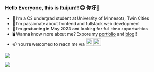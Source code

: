 
### Hello Everyone, this is [Ruijun](https://ruijun-ni.github.io/)!!!😊 你好👋

- 🔭 I’m a CS undergrad student at University of Minnesota, Twin Cities 
- 🌱 I’m passionate about frontend and fullstack web development
- 👯 I’m graduating in May 2023 and looking for full-time opportunities
- 🖥️ Wanna know more about me? Expore my [portfolio](https://ruijun-ni.github.io) and [blog](https://ruijun-ni.github.io/blog/)!!
- 📫 You're welcomed to reach me via  <a href="mailto:ruijun23sde@gmail.com" title="Email"><img src="/assets/GmailSM.svg" height="25" aria-hidden="true"></a><a href="https://www.linkedin.com/in/ruijunni/" title="LinkedIn"><img src="/assets/LinkedInSM.svg" height="25" aria-hidden="true" style="margin-right: 5px;"></a>

<img src='https://github-readme-stats.vercel.app/api/top-langs/?username=ruijun-ni&layout=compact&count_private=true&theme=vue'/>

<!--
<img width='500' src="https://activity-graph.herokuapp.com/graph?username=ruijun-ni&theme=minimal" />

[![Top Langs](https://github-readme-stats.vercel.app/api/top-langs/?username=reginanee&layout=compact&count_private=true&theme=radical)](https://github.com/anuraghazra/github-readme-stats)
  
  
![Regina's GitHub stats](https://github-readme-stats.vercel.app/api?username=reginanee&show_icons=true&theme=radical) -->



<!-- ![Regina's github activity graph](https://activity-graph.herokuapp.com/graph?username=reginanee) -->

![](https://visitor-badge.glitch.me/badge?page_id=ruijun-ni.ruijun-ni)

